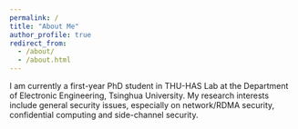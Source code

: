 ```yaml
---
permalink: /
title: "About Me"
author_profile: true
redirect_from: 
  - /about/
  - /about.html
---
```


I am currently a first-year PhD student in THU-HAS Lab at the Department of Electronic Engineering, Tsinghua University. My research interests include general security issues, especially on network/RDMA security, confidential computing and side-channel security.

